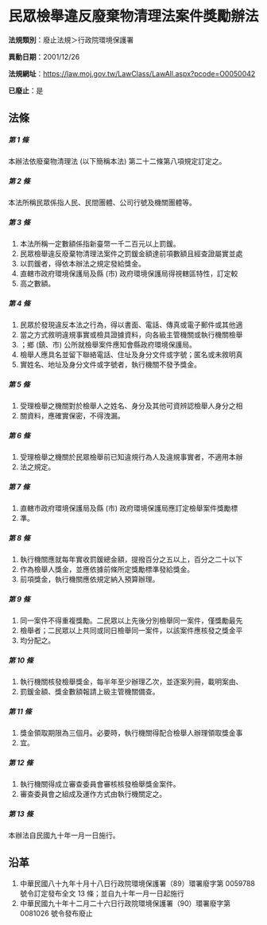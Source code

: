 # 民眾檢舉違反廢棄物清理法案件獎勵辦法

**法規類別**：廢止法規＞行政院環境保護署

**異動日期**：2001/12/26  

**法規網址**：https://law.moj.gov.tw/LawClass/LawAll.aspx?pcode=O0050042

**已廢止**：是



## 法條
##### 第 1 條
本辦法依廢棄物清理法 (以下簡稱本法) 第二十二條第八項規定訂定之。

##### 第 2 條
本法所稱民眾係指人民、民間團體、公司行號及機關團體等。

##### 第 3 條
1. 本法所稱一定數額係指新臺幣一千二百元以上罰鍰。
1. 民眾檢舉違反廢棄物清理法案件之罰鍰金額達前項數額且經查證屬實並處
1. 以罰鍰者，得依本辦法之規定發給獎金。
1. 直轄市政府環境保護局及縣 (市) 政府環境保護局得視轄區特性，訂定較
1. 高之數額。

##### 第 4 條
1. 民眾於發現違反本法之行為，得以書面、電話、傳真或電子郵件或其他適
1. 當之方式敘明違規事實或檢具證據資料，向各級主管機關或執行機關檢舉
1. ；鄉 (鎮、市) 公所就檢舉案件應知會縣政府環境保護局。
1. 檢舉人應具名並留下聯絡電話、住址及身分文件或字號；匿名或未敘明真
1. 實姓名、地址及身分文件或字號者，執行機關不發予獎金。

##### 第 5 條
1. 受理檢舉之機關對於檢舉人之姓名、身分及其他可資辨認檢舉人身分之相
1. 關資料，應確實保密，不得洩漏。

##### 第 6 條
1. 受理檢舉之機關於民眾檢舉前已知違規行為人及違規事實者，不適用本辦
1. 法之規定。

##### 第 7 條
1. 直轄市政府環境保護局及縣 (市) 政府環境保護局應訂定檢舉案件獎勵標
1. 準。

##### 第 8 條
1. 執行機關應就每年實收罰鍰總金額，提撥百分之五以上，百分之二十以下
1. 作為檢舉人獎金，並應依據前條所定獎勵標準發給獎金。
1. 前項獎金，執行機關應依規定納入預算辦理。

##### 第 9 條
1. 同一案件不得重複獎勵。二民眾以上先後分別檢舉同一案件，僅獎勵最先
1. 檢舉者；二民眾以上共同或同日檢舉同一案件，以該案件應核發之獎金平
1. 均分配之。

##### 第 10 條
1. 執行機關核發檢舉獎金，每半年至少辦理乙次，並逐案列冊，載明案由、
1. 罰鍰金額、獎金數額報請上級主管機關備查。

##### 第 11 條
1. 獎金領取期限為三個月。必要時，執行機關得配合檢舉人辦理領取獎金事
1. 宜。

##### 第 12 條
1. 執行機關得成立審查委員會審核核發檢舉獎金案件。
1. 審查委員會之組成及運作方式由執行機關定之。

##### 第 13 條
本辦法自民國九十年一月一日施行。

## 沿革
1. 中華民國八十九年十月十八日行政院環境保護署（89）環署廢字第 0059788  號令訂定發布全文 13 條；並自九十年一月一日起施行
1. 中華民國九十年十二月二十六日行政院環境保護署（90）環署廢字第 0081026  號令發布廢止
